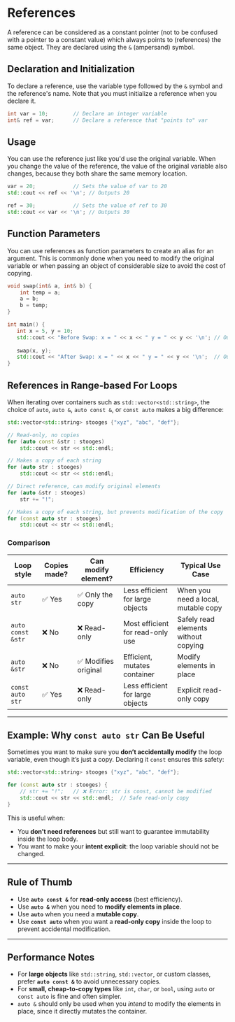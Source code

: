 # References
A reference can be considered as a constant pointer (not to be confused with a pointer to a constant value) which always points to (references) the same object. They are declared using the `&` (ampersand) symbol.

## Declaration and Initialization
To declare a reference, use the variable type followed by the `&` symbol and the reference's name. Note that you must initialize a reference when you declare it.

```cpp
int var = 10;        // Declare an integer variable
int& ref = var;      // Declare a reference that "points to" var
```

## Usage
You can use the reference just like you'd use the original variable. When you change the value of the reference, the value of the original variable also changes, because they both share the same memory location.

```cpp
var = 20;            // Sets the value of var to 20
std::cout << ref << '\n'; // Outputs 20

ref = 30;            // Sets the value of ref to 30
std::cout << var << '\n'; // Outputs 30
```

## Function Parameters
You can use references as function parameters to create an alias for an argument. This is commonly done when you need to modify the original variable or when passing an object of considerable size to avoid the cost of copying.
```cpp
void swap(int& a, int& b) {
    int temp = a;
    a = b;
    b = temp;
}

int main() {
   int x = 5, y = 10;
   std::cout << "Before Swap: x = " << x << " y = " << y << '\n'; // Outputs 5 10
   
   swap(x, y);
   std::cout << "After Swap: x = " << x << " y = " << y << '\n';  // Outputs 10 5
}
```


## References in Range-based For Loops

When iterating over containers such as `std::vector<std::string>`, the choice of `auto`, `auto &`, `auto const &`, or `const auto` makes a big difference:

```cpp
std::vector<std::string> stooges {"xyz", "abc", "def"};

// Read-only, no copies
for (auto const &str : stooges)
    std::cout << str << std::endl;

// Makes a copy of each string
for (auto str : stooges)
    std::cout << str << std::endl;

// Direct reference, can modify original elements
for (auto &str : stooges)
    str += "!";

// Makes a copy of each string, but prevents modification of the copy
for (const auto str : stooges)
    std::cout << str << std::endl;
```

### Comparison

| Loop style           | Copies made? | Can modify element?   | Efficiency                       | Typical Use Case                    |
|----------------------|--------------|-----------------------|----------------------------------|-------------------------------------|
| `auto str`           | ✅ Yes       | ✅ Only the copy     | Less efficient for large objects | When you need a local, mutable copy |
| `auto const &str`    | ❌ No        | ❌ Read-only         | Most efficient for read-only use | Safely read elements without copying |
| `auto &str`          | ❌ No        | ✅ Modifies original | Efficient, mutates container     | Modify elements in place |
| `const auto str`     | ✅ Yes       | ❌ Read-only         | Less efficient for large objects | Explicit read-only copy |

---

## Example: Why `const auto str` Can Be Useful

Sometimes you want to make sure you **don’t accidentally modify** the loop variable, even though it’s just a copy. Declaring it `const` ensures this safety:

```cpp
std::vector<std::string> stooges {"xyz", "abc", "def"};

for (const auto str : stooges) {
    // str += "!";   // ❌ Error: str is const, cannot be modified
    std::cout << str << std::endl;  // Safe read-only copy
}
```

This is useful when:
- You **don’t need references** but still want to guarantee immutability inside the loop body.  
- You want to make your **intent explicit**: the loop variable should not be changed.  

---

## Rule of Thumb

- Use **`auto const &`** for **read-only access** (best efficiency).  
- Use **`auto &`** when you need to **modify elements in place**.  
- Use **`auto`** when you need a **mutable copy**.  
- Use **`const auto`** when you want a **read-only copy** inside the loop to prevent accidental modification.  

---

## Performance Notes

- For **large objects** like `std::string`, `std::vector`, or custom classes, prefer **`auto const &`** to avoid unnecessary copies.  
- For **small, cheap-to-copy types** like `int`, `char`, or `bool`, using `auto` or `const auto` is fine and often simpler.  
- `auto &` should only be used when you *intend* to modify the elements in place, since it directly mutates the container.  

